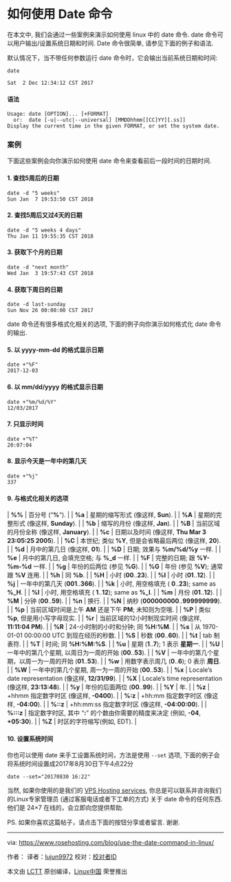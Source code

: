 如何使用 Date 命令
======
在本文中, 我们会通过一些案例来演示如何使用 linux 中的 date 命令. date 命令可以用户输出/设置系统日期和时间. Date 命令很简单, 请参见下面的例子和语法.

默认情况下，当不带任何参数运行 date 命令时，它会输出当前系统日期和时间:

```shell
date
```

```
Sat  2 Dec 12:34:12 CST 2017
```

#### 语法

```
Usage: date [OPTION]... [+FORMAT]
  or:  date [-u|--utc|--universal] [MMDDhhmm[[CC]YY][.ss]]
Display the current time in the given FORMAT, or set the system date.

```

### 案例

下面这些案例会向你演示如何使用 date 命令来查看前后一段时间的日期时间.

#### 1\. 查找5周后的日期

```shell
date -d "5 weeks"
Sun Jan  7 19:53:50 CST 2018

```

#### 2\. 查找5周后又过4天的日期

```shell
date -d "5 weeks 4 days"
Thu Jan 11 19:55:35 CST 2018

```

#### 3\. 获取下个月的日期

```shell
date -d "next month"
Wed Jan  3 19:57:43 CST 2018
```

#### 4\. 获取下周日的日期

```shell
date -d last-sunday
Sun Nov 26 00:00:00 CST 2017
```

date 命令还有很多格式化相关的选项, 下面的例子向你演示如何格式化 date 命令的输出.

#### 5\. 以 yyyy-mm-dd 的格式显示日期

```shell
date +"%F"
2017-12-03
```

#### 6\. 以 mm/dd/yyyy 的格式显示日期

```shell
date +"%m/%d/%Y"
12/03/2017

```

#### 7\. 只显示时间

```shell
date +"%T"
20:07:04

```

#### 8\. 显示今天是一年中的第几天

```shell
date +"%j"
337

```

#### 9\. 与格式化相关的选项

| **%%** | 百分号 (“**%**“). |
| **%a** | 星期的缩写形式 (像这样, **Sun**). |
| **%A** | 星期的完整形式 (像这样, **Sunday**). |
| **%b** | 缩写的月份 (像这样, **Jan**). |
| **%B** | 当前区域的月份全称 (像这样, **January**). |
| **%c** | 日期以及时间 (像这样, **Thu Mar 3 23:05:25 2005**). |
| **%C** | 本世纪; 类似 **%Y**, 但是会省略最后两位 (像这样, **20**). |
| **%d** | 月中的第几日 (像这样, **01**). |
| **%D** | 日期; 效果与 **%m/%d/%y** 一样. |
| **%e** | 月中的第几日, 会填充空格; 与 **%_d** 一样. |
| **%F** | 完整的日期; 跟 **%Y-%m-%d** 一样. |
| **%g** | 年份的后两位 (参见 **%G**). |
| **%G** | 年份 (参见 **%V**); 通常跟 **%V** 连用. |
| **%h** | 同 **%b**. |
| **%H** | 小时 (**00**..**23**). |
| **%I** | 小时 (**01**..**12**). |
| **%j** | 一年中的第几天 (**001**..**366**). |
| **%k** | 小时, 用空格填充 ( **0**..**23**); same as **%_H**. |
| **%l** | 小时, 用空格填充 ( **1**..**12**); same as **%_I**. |
| **%m** | 月份 (**01**..**12**). |
| **%M** | 分钟 (**00**..**59**). |
| **%n** | 换行. |
| **%N** | 纳秒 (**000000000**..**999999999**). |
| **%p** | 当前区域时间是上午 **AM** 还是下午 **PM**; 未知则为空哦. |
| **%P** | 类似 **%p**, 但是用小写字母现实. |
| **%r** | 当前区域的12小时制现实时间 (像这样, **11:11:04 PM**). |
| **%R** | 24-小时制的小时和分钟; 同 **%H:%M**. |
| **%s** | 从 1970-01-01 00:00:00 UTC 到现在经历的秒数. |
| **%S** | 秒数 (**00**..**60**). |
| **%t** | tab 制表符.  |
| **%T** | 时间; 同 **%H:%M:%S**. |
| **%u** | 星期 (**1**..**7**); 1 表示 **星期一**. |
| **%U** | 一年中的第几个星期, 以周日为一周的开始 (**00**..**53**). |
| **%V** | 一年中的第几个星期，以周一为一周的开始 (**01**..**53**). |
| **%w** | 用数字表示周几 (**0**..**6**); 0 表示 **周日**. |
| **%W** | 一年中的第几个星期, 周一为一周的开始 (**00**..**53**). |
| **%x** | Locale’s date representation (像这样, **12/31/99**). |
| **%X** | Locale’s time representation (像这样, **23:13:48**). |
| **%y** | 年份的后面两位 (**00**..**99**). |
| **%Y** | 年. |
| **%z** | +hhmm 指定数字时区 (像这样, **-0400**). |
| **%:z** | +hh:mm 指定数字时区 (像这样, **-04:00**). |
| **%::z** | +hh:mm:ss 指定数字时区 (像这样, **-04:00:00**). |
| **%:::z** | 指定数字时区, 其中 “**:**” 的个数由你需要的精度来决定 (例如, **-04**, **+05:30**). |
| **%Z** | 时区的字符缩写(例如, EDT). |

#### 10\. 设置系统时间

你也可以使用 date 来手工设置系统时间，方法是使用 `--set` 选项, 下面的例子会将系统时间设置成2017年8月30日下午4点22分

```shell
date --set="20170830 16:22"

```

当然, 如果你使用的是我们的 [VPS Hosting services][1], 你总是可以联系并咨询我们的Linux专家管理员 (通过客服电话或者下工单的方式) 关于 date 命令的任何东西. 他们是 24×7 在线的，会立即向您提供帮助.

PS. 如果你喜欢这篇帖子，请点击下面的按钮分享或者留言. 谢谢.

--------------------------------------------------------------------------------

via: https://www.rosehosting.com/blog/use-the-date-command-in-linux/

作者：[][a]
译者：[lujun9972](https://github.com/lujun9972)
校对：[校对者ID](https://github.com/校对者ID)

本文由 [LCTT](https://github.com/LCTT/TranslateProject) 原创编译，[Linux中国](https://linux.cn/) 荣誉推出

[a]:https://www.rosehosting.com
[1]:https://www.rosehosting.com/hosting-services.html
